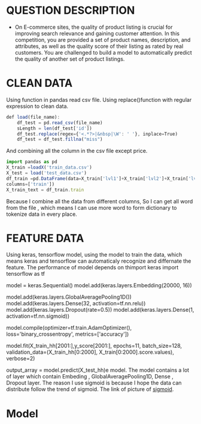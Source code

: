 # QUESTION DESCRIPTION 

* On E-commerce sites, the quality of product listing is crucial for improving search relevance and gaining customer attention. 
In this competition, you are provided a set of product names, description, and attributes,
as well as the quality score of their listing as rated by real customers.
You are challenged to build a model to automatically predict the quality of another set of product listings.

# CLEAN DATA

Using function in pandas read csv file. Using replace()function with regular expression to clean data.
```javascript
def load(file_name):
    df_test = pd.read_csv(file_name)
    sLength = len(df_test['id'])
    df_test.replace(regex={'<.*?>|&nbsp|\W': ' '}, inplace=True)
    df_test = df_test.fillna("miss")
```
 And combining all the column in the csv file except price. 
```javascript
import pandas as pd
X_train =loadX('train_data.csv')
X_test = load('test_data.csv')
df_train =pd.DataFrame(data=X_train['lvl1']+X_train['lvl2']+X_train['lvl3']+X_train['type']+X_train['name']+X_train['descrption'],
columns=['train'])
X_train_text = df_train.train
```
Because I combine all the data from different columns, So I can get all word from the file , which means I can use more word to form dictionary to tokenize data in every place.

# FEATURE DATA

Using keras, tensorflow model, using the model to train the data, which means keras and tensorflow can automaticaly recognize and differnate the feature. The performance of model depends on thimport keras
import tensorflow as tf

model = keras.Sequential()
model.add(keras.layers.Embedding(20000, 16))

model.add(keras.layers.GlobalAveragePooling1D())
model.add(keras.layers.Dense(32, activation=tf.nn.relu))
model.add(keras.layers.Dropout(rate=0.5))
model.add(keras.layers.Dense(1, activation=tf.nn.sigmoid))

model.compile(optimizer=tf.train.AdamOptimizer(),
              loss='binary_crossentropy',
              metrics=['accuracy'])


model.fit(X_train_hh[2001:],y_score[2001:],
          epochs=11,
          batch_size=128,
          validation_data=(X_train_hh[0:2000], X_train[0:2000].score.values),
          verbose=2)

output_array = model.predict(X_test_hh)e model.
The model contains a lot of layer which contain Embeding , GlobalAveragePooling1D, Dense , Dropout layer.
The reason I use sigmoid is because I hope the data can distribute follow the trend of sigmoid.
The link of picture of [sigmoid](https://en.wikipedia.org/wiki/Sigmoid_function#/media/File:Gjl-t(x).svg).

# Model
```javascript

```



